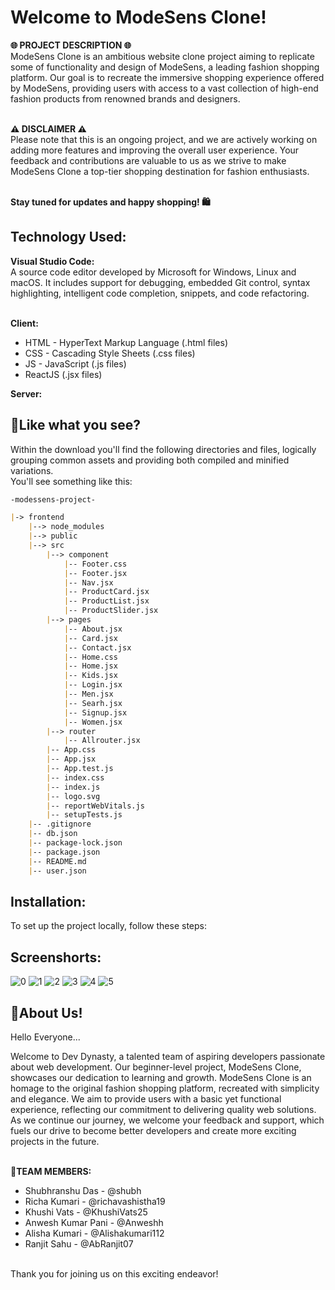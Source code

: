 
# Welcome to ModeSens Clone!

**🌐 PROJECT DESCRIPTION 🌐**\
ModeSens Clone is an ambitious website clone project aiming to replicate some of functionality and design of ModeSens, a leading fashion shopping platform. Our goal is to recreate the immersive shopping experience offered by ModeSens, providing users with access to a vast collection of high-end fashion products from renowned brands and designers.

\
**⚠️ DISCLAIMER ⚠️**\
Please note that this is an ongoing project, and we are actively working on adding more features and improving the overall user experience. Your feedback and contributions are valuable to us as we strive to make ModeSens Clone a top-tier shopping destination for fashion enthusiasts.

\
**Stay tuned for updates and happy shopping! 🛍️**

## Technology Used:

**Visual Studio Code:**\
A source code editor developed by Microsoft for Windows, Linux and macOS. It includes support for debugging, embedded Git control, syntax highlighting, intelligent code completion, snippets, and code refactoring.

\
**Client:**

- HTML - HyperText Markup Language (.html files) 
- CSS - Cascading Style Sheets (.css files)
- JS - JavaScript (.js files)
- ReactJS (.jsx files)

**Server:** 
## 📝Like what you see?

Within the download you'll find the following directories and files, logically grouping common assets and providing both compiled and minified variations.\
You'll see something like this:

```README.md
-modessens-project-

|-> frontend
    |--> node_modules
    |--> public
    |--> src
        |--> component
            |-- Footer.css
            |-- Footer.jsx
            |-- Nav.jsx
            |-- ProductCard.jsx
            |-- ProductList.jsx
            |-- ProductSlider.jsx
        |--> pages
            |-- About.jsx
            |-- Card.jsx
            |-- Contact.jsx
            |-- Home.css
            |-- Home.jsx
            |-- Kids.jsx
            |-- Login.jsx
            |-- Men.jsx
            |-- Searh.jsx
            |-- Signup.jsx
            |-- Women.jsx
        |--> router
            |-- Allrouter.jsx
        |-- App.css
        |-- App.jsx
        |-- App.test.js
        |-- index.css
        |-- index.js
        |-- logo.svg
        |-- reportWebVitals.js
        |-- setupTests.js
    |-- .gitignore
    |-- db.json
    |-- package-lock.json
    |-- package.json
    |-- README.md
    |-- user.json

```

## Installation:

To set up the project locally, follow these steps:

## Screenshorts:
![0](image/0000.png)
![1](image/0001.png)
![2](image/0002.png)
![3](image/0003.png)
![4](image/0004.png)
![5](image/0005.png)

## 🚀About Us!

Hello Everyone...

Welcome to Dev Dynasty, a talented team of aspiring developers passionate about web development. Our beginner-level project, ModeSens Clone, showcases our dedication to learning and growth. ModeSens Clone is an homage to the original fashion shopping platform, recreated with simplicity and elegance. We aim to provide users with a basic yet functional experience, reflecting our commitment to delivering quality web solutions. As we continue our journey, we welcome your feedback and support, which fuels our drive to become better developers and create more exciting projects in the future.

\
**👥TEAM MEMBERS:**
- Shubhranshu Das - @shubh  
- Richa Kumari - @richavashistha19
- Khushi Vats - @KhushiVats25
- Anwesh Kumar Pani - @Anweshh
- Alisha Kumari - @Alishakumari112
- Ranjit Sahu - @AbRanjit07

\
Thank you for joining us on this exciting endeavor!
